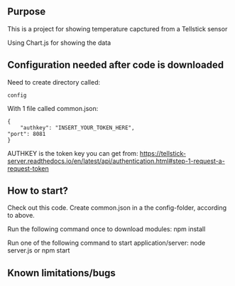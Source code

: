 
## Purpose
This is a project for showing temperature capctured from a Tellstick sensor

Using Chart.js for showing the data

## Configuration needed after code is downloaded

Need to create directory called: 

    config

With 1 file called common.json:

    {
    	"authkey": "INSERT_YOUR_TOKEN_HERE",
	"port": 8081
    }

AUTHKEY is the token key you can get from:
https://tellstick-server.readthedocs.io/en/latest/api/authentication.html#step-1-request-a-request-token


## How to start?
Check out this code.
Create common.json in a the config-folder, according to above.

Run the following command once to download modules:
npm install

Run one of the following command to start application/server:
node server.js or npm start

## Known limitations/bugs
